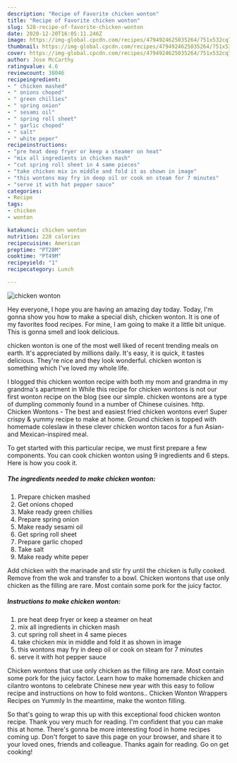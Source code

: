 ```yaml
---
description: "Recipe of Favorite chicken wonton"
title: "Recipe of Favorite chicken wonton"
slug: 528-recipe-of-favorite-chicken-wonton
date: 2020-12-20T16:05:11.246Z
image: https://img-global.cpcdn.com/recipes/4794924625035264/751x532cq70/chicken-wonton-recipe-main-photo.jpg
thumbnail: https://img-global.cpcdn.com/recipes/4794924625035264/751x532cq70/chicken-wonton-recipe-main-photo.jpg
cover: https://img-global.cpcdn.com/recipes/4794924625035264/751x532cq70/chicken-wonton-recipe-main-photo.jpg
author: Jose McCarthy
ratingvalue: 4.6
reviewcount: 38046
recipeingredient:
- " chicken mashed"
- " onions choped"
- " green chillies"
- " spring onion"
- " sesami oil"
- " spring roll sheet"
- " garlic choped"
- " salt"
- " white peper"
recipeinstructions:
- "pre heat deep fryer or keep a steamer on heat"
- "mix all ingredients in chicken mash"
- "cut spring roll sheet in 4 same pieces"
- "take chicken mix in middle and fold it as shown in image"
- "this wontons may fry in deep oil or cook on steam for 7 minutes"
- "serve it with hot pepper sauce"
categories:
- Recipe
tags:
- chicken
- wonton

katakunci: chicken wonton 
nutrition: 228 calories
recipecuisine: American
preptime: "PT28M"
cooktime: "PT49M"
recipeyield: "1"
recipecategory: Lunch

---
```



![chicken wonton](https://img-global.cpcdn.com/recipes/4794924625035264/751x532cq70/chicken-wonton-recipe-main-photo.jpg)

Hey everyone, I hope you are having an amazing day today. Today, I'm gonna show you how to make a special dish, chicken wonton. It is one of my favorites food recipes. For mine, I am going to make it a little bit unique. This is gonna smell and look delicious.

chicken wonton is one of the most well liked of recent trending meals on earth. It's appreciated by millions daily. It's easy, it is quick, it tastes delicious. They're nice and they look wonderful. chicken wonton is something which I've loved my whole life.

I blogged this chicken wonton recipe with both my mom and grandma in my grandma&#39;s apartment in While this recipe for chicken wontons is not our first wonton recipe on the blog (see our simple. chicken wontons are a type of dumpling commonly found in a number of Chinese cuisines. http. Chicken Wontons - The best and easiest fried chicken wontons ever! Super crispy &amp; yummy recipe to make at home. Ground chicken is topped with homemade coleslaw in these clever chicken wonton tacos for a fun Asian- and Mexican-inspired meal.


To get started with this particular recipe, we must first prepare a few components. You can cook chicken wonton using 9 ingredients and 6 steps. Here is how you cook it.

<!--inarticleads1-->

##### The ingredients needed to make chicken wonton:

1. Prepare  chicken mashed
1. Get  onions choped
1. Make ready  green chillies
1. Prepare  spring onion
1. Make ready  sesami oil
1. Get  spring roll sheet
1. Prepare  garlic choped
1. Take  salt
1. Make ready  white peper


Add chicken with the marinade and stir fry until the chicken is fully cooked. Remove from the wok and transfer to a bowl. Chicken wontons that use only chicken as the filling are rare. Most contain some pork for the juicy factor. 

<!--inarticleads2-->

##### Instructions to make chicken wonton:

1. pre heat deep fryer or keep a steamer on heat
1. mix all ingredients in chicken mash
1. cut spring roll sheet in 4 same pieces
1. take chicken mix in middle and fold it as shown in image
1. this wontons may fry in deep oil or cook on steam for 7 minutes
1. serve it with hot pepper sauce


Chicken wontons that use only chicken as the filling are rare. Most contain some pork for the juicy factor. Learn how to make homemade chicken and cilantro wontons to celebrate Chinese new year with this easy to follow recipe and instructions on how to fold wontons.. Chicken Wonton Wrappers Recipes on Yummly In the meantime, make the wonton filling. 

So that's going to wrap this up with this exceptional food chicken wonton recipe. Thank you very much for reading. I'm confident that you can make this at home. There's gonna be more interesting food in home recipes coming up. Don't forget to save this page on your browser, and share it to your loved ones, friends and colleague. Thanks again for reading. Go on get cooking!

